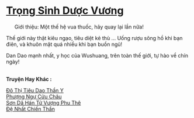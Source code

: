 <a href="https://truyentiki.com/trong-sinh-duoc-vuong.33529/" title="Trọng Sinh Dược Vương"><h1>Trọng Sinh Dược Vương</h1></a><div style="display:table"><img align="right" style="float: left; padding: 10px;" src="https://truyentiki.com/images/story/200x260/33529.jpg" alt="">Giới thiệu: Một thế hệ vua thuốc, hãy quay lại lần nữa! <p></p> Thế giới này thật kiêu ngạo, tiêu diệt kẻ thù ... Uống rượu sông hồ khi bạn điên, và khuôn mặt quá nhiều khi bạn buồn ngủ! <p></p> Dan Dao mạnh nhất, y học của Wushuang, trên toàn thế giới, tự hào về chín ngày!</div><p><br><b>Truyện Hay Khác :</b></p><a href="https://truyentiki.com/do-thi-tieu-dao-than-y.33528/" alt="Đô Thị Tiêu Dao Thần Y">Đô Thị Tiêu Dao Thần Y</a><br/><a href="https://github.com/nownovels/top500/tree/master/truyenhay/33868/" alt="Phượng Ngự Cửu Châu">Phượng Ngự Cửu Châu</a><br/><a href="https://github.com/nownovels/top500/tree/master/truyenhay/33559/" alt="Sơn Dã Hán Tử Vượng Phu Thê">Sơn Dã Hán Tử Vượng Phu Thê</a><br/><a href="https://github.com/nownovels/top500/tree/master/truyenhay/33918/" alt="Đệ Nhất Chiến Thần">Đệ Nhất Chiến Thần</a><br/>